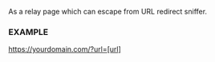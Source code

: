 As a relay page  which can escape from URL redirect sniffer.

### EXAMPLE
https://yourdomain.com/?url=[url]
